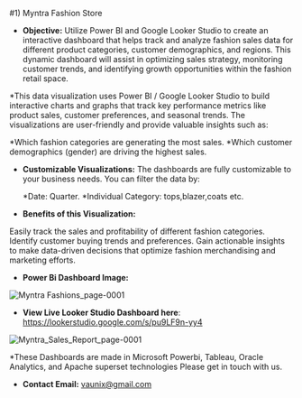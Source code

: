 #1) Myntra Fashion Store

* **Objective:** Utilize Power BI and Google Looker Studio to create an interactive dashboard that helps track and analyze fashion sales data for different product categories, customer demographics, and regions. 
This dynamic dashboard will assist in optimizing sales strategy, monitoring customer trends, and identifying growth opportunities within the fashion retail space.

*This data visualization uses Power BI / Google Looker Studio  to build interactive charts and graphs that track key performance metrics like product sales, customer preferences, and seasonal trends. The visualizations are user-friendly and provide valuable insights such as:

  *Which fashion categories  are generating the most sales.
  *Which customer demographics (gender) are driving the highest sales.


* **Customizable Visualizations:** The dashboards are fully customizable to your business needs. You can filter the data by:

  *Date: Quarter.
  *Individual Category: tops,blazer,coats etc.

* **Benefits of this Visualization:**

Easily track the sales and profitability of different fashion categories.
Identify customer buying trends and preferences.
Gain actionable insights to make data-driven decisions that optimize fashion merchandising and marketing efforts.


* **Power Bi Dashboard Image:**

![Myntra Fashions_page-0001](https://github.com/user-attachments/assets/c59eb63f-2eb9-4c46-bb07-9e9abce185b6)



* **View Live Looker Studio Dashboard here**: https://lookerstudio.google.com/s/pu9LF9n-yy4

![Myntra_Sales_Report_page-0001](https://github.com/user-attachments/assets/0b360dcf-76df-401a-9818-30a39c648f49)


*These Dashboards are made in Microsoft Powerbi, Tableau, Oracle Analytics, and Apache superset technologies
Please get in touch with us.

* **Contact Email:** vaunix@gmail.com
